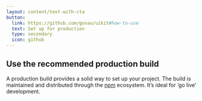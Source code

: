 ```yaml
---
layout: content/text-with-cta
button:
  link: https://github.com/govau/uikit#how-to-use
  text: Set up for production
  type: secondary
  icon: github
---
```


## Use the recommended production build

A production build provides a solid way to set up your project. The build is maintained and distributed through the [npm](https://www.npmjs.com) ecosystem. It’s ideal for ‘go live’ development.
